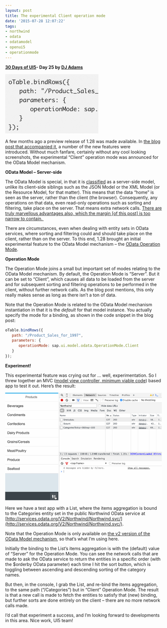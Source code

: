 ```yaml
---
layout: post
title: The experimental Client operation mode
date: '2015-07-28 12:07:22'
tags:
- northwind
- odata
- odatamodel
- openui5
- operationmode
---
```


**[30 Days of UI5](/2015/07/04/30-days-of-ui5/)- Day 25 by [DJ Adams](http://pipetree.com/qmacro/)**

![](/content/images/2018/02/Screen-Shot-2015-07-28-at-12.53.45-300x191.png)

A few months ago a preview release of 1.28 was made available. In [the blog post that accompanied it](http://openui5.tumblr.com/post/113243652527/new-openui5-preview-release-1-28), a number of the new features were introduced. Without much fanfare, certainly without any cool looking screenshots, the experimental “Client” operation mode was announced for the OData Model mechanism.

**OData Model – Server-side**

The OData Model is special, in that it is [classified](https://openui5.hana.ondemand.com/#docs/guide/e1b625940c104b558e52f47afe5ddb4f.html) as a server-side model, unlike its client-side siblings such as the JSON Model or the XML Model (or the Resource Model, for that matter). This means that the data “home” is seen as the server, rather than the client (the browser). Consequently, any operations on that data, even read-only operations such as sorting and filtering, take place on the server. That means extra network calls. [There are truly marvellous advantages also, which the margin [of this post] is too narrow to contain. ](https://en.wikipedia.org/wiki/Fermat%27s_Last_Theorem#Fermat.27s_conjecture)

There are circumstances, even when dealing with entity sets in OData services, where sorting and filtering could and should take place on the client, rather than on the server. To this end, 1.28 brought an initial experimental feature to the OData Model mechanism – the [OData Operation Mode](https://openui5.hana.ondemand.com/#docs/api/symbols/sap.ui.model.odata.OperationMode.html).

**Operation Mode**

The Operation Mode joins a small but important set of modes relating to the OData Model mechanism. By default, the Operation Mode is “Server”. But it can be set to “Client”, which causes all data to be loaded from the server and for subsequent sorting and filtering operations to be performed in the client, without further network calls. As the blog post mentions, this only really makes sense as long as there isn’t a ton of data.

Note that the Operation Mode is related to the OData Model mechanism instantiation in that it is the *default* for that model instance. You actually specify the mode for a binding, as shown in the code snippet in the blog post:

```javascript
oTable.bindRows({
   path: "/Product_Sales_for_1997",
   parameters: {
      operationMode: sap.ui.model.odata.OperationMode.Client
   }
});
```

**Experiment!**

This experimental feature was crying out for … well, experimentation. So I threw together an MVC ([model view controller, minimum viable code](/2015/07/21/mvc-model-view-controller-minimum-viable-code/)) based app to test it out. Here’s the result:

![client operation mode](/content/images/2018/02/clientoperationmode.gif)

Here we have a test app with a List, where the items aggregation is bound to the Categories entity set in the public Northwind OData service at [http://services.odata.org/V2/Northwind/Northwind.svc/](http://services.odata.org/V2/Northwind/Northwind.svc/).

Note that the Operation Mode is only available on [the v2 version of the OData Model mechanism](https://openui5.hana.ondemand.com/#docs/api/symbols/sap.ui.model.odata.v2.ODataModel.html#constructor), so that’s what I’m using here.

Initially the binding to the List’s items aggregation is with the (default) value of “Server” for the Operation Mode. You can see the network calls that are made to ask the OData service to return the entities in a specific order (with the $orderby OData parameter) each time I hit the sort button, which is toggling between ascending and descending sorting of the category names.

But then, in the console, I grab the List, and re-bind the items aggregation, to the same path (“/Categories”) but in “Client” Operation Mode. The result is that a new call is made to fetch the entities to satisfy that (new) binding, but further sorts are done entirely on the client – there are no more network calls made.

I’d call that experiment a success, and I’m looking forward to developments in this area. Nice work, UI5 team!



